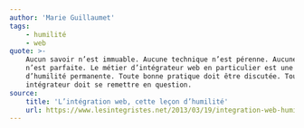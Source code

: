 ```yaml
---
author: 'Marie Guillaumet'
tags:
    - humilité
    - web
quote: >-
    Aucun savoir n’est immuable. Aucune technique n’est pérenne. Aucune pratique
    n’est parfaite. Le métier d’intégrateur web en particulier est une leçon
    d’humilité permanente. Toute bonne pratique doit être discutée. Tout
    intégrateur doit se remettre en question.
source:
    title: 'L’intégration web, cette leçon d’humilité'
    url: https://www.lesintegristes.net/2013/03/19/integration-web-humilite/
---
```


<!-- @format -->
